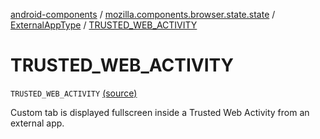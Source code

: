 [android-components](../../index.md) / [mozilla.components.browser.state.state](../index.md) / [ExternalAppType](index.md) / [TRUSTED_WEB_ACTIVITY](./-t-r-u-s-t-e-d_-w-e-b_-a-c-t-i-v-i-t-y.md)

# TRUSTED_WEB_ACTIVITY

`TRUSTED_WEB_ACTIVITY` [(source)](https://github.com/mozilla-mobile/android-components/blob/master/components/browser/state/src/main/java/mozilla/components/browser/state/state/CustomTabConfig.kt#L69)

Custom tab is displayed fullscreen inside a Trusted Web Activity from an external app.

